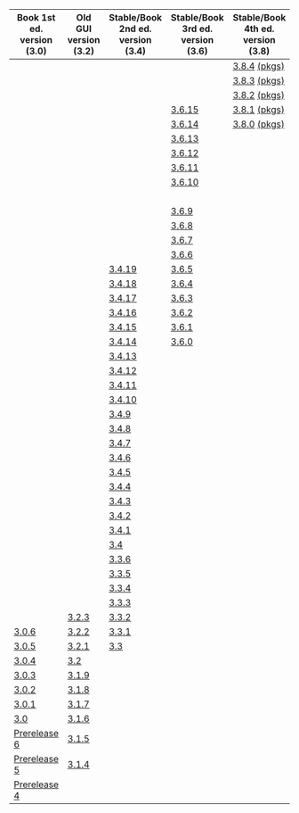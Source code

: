 |Book 1st<br> ed. version<br> (3.0)|Old GUI<br> version<br> (3.2)|Stable/Book <br>2nd ed. version<br> (3.4)|Stable/Book<br> 3rd ed. version<br> (3.6)|Stable/Book<br> 4th ed. version<br> (3.8)|Development<br> version<br> (3.9)|
|--- |--- |--- |--- |--- |--- |
|||||[3.8.4](http://www.cs.waikato.ac.nz/~ml/weka/CHANGELOG-3-8-4) [(pkgs)](http://www.cs.waikato.ac.nz/~ml/weka/CHANGELOG_PACKAGES-3-8-4)|[3.9.4](http://www.cs.waikato.ac.nz/~ml/weka/CHANGELOG-3-9-4) [(pkgs)](http://www.cs.waikato.ac.nz/~ml/weka/CHANGELOG_PACKAGES-3-9-4)|
|||||[3.8.3](http://www.cs.waikato.ac.nz/~ml/weka/CHANGELOG-3-8-3) [(pkgs)](http://www.cs.waikato.ac.nz/~ml/weka/CHANGELOG_PACKAGES-3-8-3)|[3.9.3](http://www.cs.waikato.ac.nz/~ml/weka/CHANGELOG-3-9-3) [(pkgs)](http://www.cs.waikato.ac.nz/~ml/weka/CHANGELOG_PACKAGES-3-9-3)|
|||||[3.8.2](http://www.cs.waikato.ac.nz/~ml/weka/CHANGELOG-3-8-2) [(pkgs)](http://www.cs.waikato.ac.nz/~ml/weka/CHANGELOG_PACKAGES-3-8-2)|[3.9.2](http://www.cs.waikato.ac.nz/~ml/weka/CHANGELOG-3-9-2) [(pkgs)](http://www.cs.waikato.ac.nz/~ml/weka/CHANGELOG_PACKAGES-3-9-2)|
||||[3.6.15](http://www.cs.waikato.ac.nz/~ml/weka/CHANGELOG-3-6-15)|[3.8.1](http://www.cs.waikato.ac.nz/~ml/weka/CHANGELOG-3-8-1) [(pkgs)](http://www.cs.waikato.ac.nz/~ml/weka/CHANGELOG_PACKAGES-3-8-1)|[3.9.1](http://www.cs.waikato.ac.nz/~ml/weka/CHANGELOG-3-9-1) [(pkgs)](http://www.cs.waikato.ac.nz/~ml/weka/CHANGELOG_PACKAGES-3-9-1)|
||||[3.6.14](http://www.cs.waikato.ac.nz/~ml/weka/CHANGELOG-3-6-14)|[3.8.0](http://www.cs.waikato.ac.nz/~ml/weka/CHANGELOG-3-8-0) [(pkgs)](http://www.cs.waikato.ac.nz/~ml/weka/CHANGELOG_PACKAGES-3-8-0)|[3.9.0](http://www.cs.waikato.ac.nz/~ml/weka/CHANGELOG-3-9-0) [(pkgs)](http://www.cs.waikato.ac.nz/~ml/weka/CHANGELOG_PACKAGES-3-9-0)|
||||[3.6.13](http://www.cs.waikato.ac.nz/~ml/weka/CHANGELOG-3-6-13)||[3.7.13](http://www.cs.waikato.ac.nz/~ml/weka/CHANGELOG-3-7-13) [(pkgs)](http://www.cs.waikato.ac.nz/~ml/weka/CHANGELOG_PACKAGES-3-7-13)|
||||[3.6.12](http://www.cs.waikato.ac.nz/~ml/weka/CHANGELOG-3-6-12)||[3.7.12](http://www.cs.waikato.ac.nz/~ml/weka/CHANGELOG-3-7-12) [(pkgs)](http://www.cs.waikato.ac.nz/~ml/weka/CHANGELOG_PACKAGES-3-7-12)|
||||[3.6.11](http://www.cs.waikato.ac.nz/~ml/weka/CHANGELOG-3-6-11)||[3.7.11](http://www.cs.waikato.ac.nz/~ml/weka/CHANGELOG-3-7-11) [(pkgs)](http://www.cs.waikato.ac.nz/~ml/weka/CHANGELOG_PACKAGES-3-7-11)|
||||[3.6.10](http://www.cs.waikato.ac.nz/~ml/weka/CHANGELOG-3-6-10)||[3.7.10](http://www.cs.waikato.ac.nz/~ml/weka/CHANGELOG-3-7-10) [(pkgs)](http://www.cs.waikato.ac.nz/~ml/weka/CHANGELOG_PACKAGES-3-7-10)|
||||||[3.7.9](http://www.cs.waikato.ac.nz/~ml/weka/CHANGELOG-3-7-9) [(pkgs)](http://www.cs.waikato.ac.nz/~ml/weka/CHANGELOG_PACKAGES-3-7-9)|
||||[3.6.9](http://www.cs.waikato.ac.nz/~ml/weka/CHANGELOG-3-6-9)||[3.7.8](http://www.cs.waikato.ac.nz/~ml/weka/CHANGELOG-3-7-8) [(pkgs)](http://www.cs.waikato.ac.nz/~ml/weka/CHANGELOG_PACKAGES-3-7-8)|
||||[3.6.8](http://www.cs.waikato.ac.nz/~ml/weka/CHANGELOG-3-6-8)||[3.7.7](http://www.cs.waikato.ac.nz/~ml/weka/CHANGELOG-3-7-7) [(pkgs)](http://www.cs.waikato.ac.nz/~ml/weka/CHANGELOG_PACKAGES-3-7-7)|
||||[3.6.7](http://www.cs.waikato.ac.nz/~ml/weka/CHANGELOG-3-6-7)||[3.7.6](http://www.cs.waikato.ac.nz/~ml/weka/CHANGELOG-3-7-6) [(pkgs)](http://www.cs.waikato.ac.nz/~ml/weka/CHANGELOG_PACKAGES-3-7-6)|
||||[3.6.6](http://www.cs.waikato.ac.nz/~ml/weka/CHANGELOG-3-6-6)||[3.7.5](http://www.cs.waikato.ac.nz/~ml/weka/CHANGELOG-3-7-5) [(pkgs)](http://www.cs.waikato.ac.nz/~ml/weka/CHANGELOG_PACKAGES-3-7-5)|
|||[3.4.19](http://www.cs.waikato.ac.nz/~ml/weka/CHANGELOG-3-4-19)|[3.6.5](http://www.cs.waikato.ac.nz/~ml/weka/CHANGELOG-3-6-5)||[3.7.4](http://www.cs.waikato.ac.nz/~ml/weka/CHANGELOG-3-7-4) [(pkgs)](http://www.cs.waikato.ac.nz/~ml/weka/CHANGELOG_PACKAGES-3-7-4)|
|||[3.4.18](http://www.cs.waikato.ac.nz/~ml/weka/CHANGELOG-3-4-18)|[3.6.4](http://www.cs.waikato.ac.nz/~ml/weka/CHANGELOG-3-6-4)||[3.7.3](http://www.cs.waikato.ac.nz/~ml/weka/CHANGELOG-3-7-3) [(pkgs)](http://www.cs.waikato.ac.nz/~ml/weka/CHANGELOG_PACKAGES-3-7-3)|
|||[3.4.17](http://www.cs.waikato.ac.nz/~ml/weka/CHANGELOG-3-4-17)|[3.6.3](http://www.cs.waikato.ac.nz/~ml/weka/CHANGELOG-3-6-3)||[3.7.2](http://www.cs.waikato.ac.nz/~ml/weka/CHANGELOG-3-7-2) [(pkgs)](http://www.cs.waikato.ac.nz/~ml/weka/CHANGELOG_PACKAGES-3-7-2)|
|||[3.4.16](http://www.cs.waikato.ac.nz/~ml/weka/CHANGELOG-3-4-16)|[3.6.2](http://www.cs.waikato.ac.nz/~ml/weka/CHANGELOG-3-6-2)||[3.7.1](http://www.cs.waikato.ac.nz/~ml/weka/CHANGELOG-3-7-1)|
|||[3.4.15](http://www.cs.waikato.ac.nz/~ml/weka/CHANGELOG-3-4-15)|[3.6.1](http://www.cs.waikato.ac.nz/~ml/weka/CHANGELOG-3-6-1)||[3.7.0](http://www.cs.waikato.ac.nz/~ml/weka/CHANGELOG-3-7-0)|
|||[3.4.14](http://www.cs.waikato.ac.nz/~ml/weka/CHANGELOG-3-4-14)|[3.6.0](http://www.cs.waikato.ac.nz/~ml/weka/CHANGELOG-3-6-0)|||
|||[3.4.13](http://www.cs.waikato.ac.nz/~ml/weka/CHANGELOG-3-4-13.html)|||[3.5.8](http://www.cs.waikato.ac.nz/~ml/weka/CHANGELOG-3-5-8.html)|
|||[3.4.12](http://www.cs.waikato.ac.nz/~ml/weka/CHANGELOG-3-4-12.html)|||[3.5.7](http://www.cs.waikato.ac.nz/~ml/weka/CHANGELOG-3-5-7.html)|
|||[3.4.11](http://www.cs.waikato.ac.nz/~ml/weka/CHANGELOG-3-4-11.html)|||[3.5.6](http://www.cs.waikato.ac.nz/~ml/weka/CHANGELOG-3-5-6.html)|
|||[3.4.10](http://www.cs.waikato.ac.nz/~ml/weka/CHANGELOG-3-4-10.html)|||[3.5.5](http://www.cs.waikato.ac.nz/~ml/weka/CHANGELOG-3-5-5.html)|
|||[3.4.9](http://www.cs.waikato.ac.nz/~ml/weka/CHANGELOG-3-4-9.html)|||[3.5.4](http://www.cs.waikato.ac.nz/~ml/weka/CHANGELOG-3-5-4.html)|
|||[3.4.8](http://www.cs.waikato.ac.nz/~ml/weka/CHANGELOG-3-4-8.html)|||[3.5.3](http://www.cs.waikato.ac.nz/~ml/weka/CHANGELOG-3-5-3.html)|
|||[3.4.7](http://www.cs.waikato.ac.nz/~ml/weka/CHANGELOG-3-4-7.html)|||[3.5.2](http://www.cs.waikato.ac.nz/~ml/weka/CHANGELOG-3-5-2.html)|
|||[3.4.6](http://www.cs.waikato.ac.nz/~ml/weka/CHANGELOG-3-4-6.html)|||[3.5.1](http://www.cs.waikato.ac.nz/~ml/weka/CHANGELOG-3-5-1.html)|
|||[3.4.5](http://www.cs.waikato.ac.nz/~ml/weka/CHANGELOG-3-4-5.html)|||[3.5.0](http://www.cs.waikato.ac.nz/~ml/weka/CHANGELOG-3-5-0.html)|
|||[3.4.4](http://www.cs.waikato.ac.nz/~ml/weka/CHANGELOG-3-4-4.html)||||
|||[3.4.3](http://www.cs.waikato.ac.nz/~ml/weka/CHANGELOG-3-4-3)||||
|||[3.4.2](http://www.cs.waikato.ac.nz/~ml/weka/CHANGELOG-3-4-2)||||
|||[3.4.1](http://www.cs.waikato.ac.nz/~ml/weka/CHANGELOG-3-4-1)||||
|||[3.4](http://www.cs.waikato.ac.nz/~ml/weka/CHANGELOG-3-4)||||
|||[3.3.6](http://www.cs.waikato.ac.nz/~ml/weka/CHANGELOG-3-3-6)||||
|||[3.3.5](http://www.cs.waikato.ac.nz/~ml/weka/CHANGELOG-3-3-5)||||
|||[3.3.4](http://www.cs.waikato.ac.nz/~ml/weka/CHANGELOG-3-3-4)||||
|||[3.3.3](http://www.cs.waikato.ac.nz/~ml/weka/CHANGELOG-3-3-3)||||
||[3.2.3](http://www.cs.waikato.ac.nz/~ml/weka/CHANGELOG-3-2-3)|[3.3.2](http://www.cs.waikato.ac.nz/~ml/weka/CHANGELOG-3-3-2)||||
|[3.0.6](http://www.cs.waikato.ac.nz/~ml/weka/CHANGELOG-3.0.6)|[3.2.2](http://www.cs.waikato.ac.nz/~ml/weka/CHANGELOG-3-2-2)|[3.3.1](http://www.cs.waikato.ac.nz/~ml/weka/CHANGELOG-3-3-1)||||
|[3.0.5](http://www.cs.waikato.ac.nz/~ml/weka/CHANGELOG-3.0.5)|[3.2.1](http://www.cs.waikato.ac.nz/~ml/weka/CHANGELOG-3-2-1)|[3.3](http://www.cs.waikato.ac.nz/~ml/weka/CHANGELOG-3-3)||||
|[3.0.4](http://www.cs.waikato.ac.nz/~ml/weka/CHANGELOG-3.0.4)|[3.2](http://www.cs.waikato.ac.nz/~ml/weka/CHANGELOG-3-2)|||||
|[3.0.3](http://www.cs.waikato.ac.nz/~ml/weka/CHANGELOG-3.0.3)|[3.1.9](http://www.cs.waikato.ac.nz/~ml/weka/CHANGELOG-3-1-9)|||||
|[3.0.2](http://www.cs.waikato.ac.nz/~ml/weka/CHANGELOG-3.0.2)|[3.1.8](http://www.cs.waikato.ac.nz/~ml/weka/CHANGELOG-3-1-8)|||||
|[3.0.1](http://www.cs.waikato.ac.nz/~ml/weka/CHANGELOG-3.0.1)|[3.1.7](http://www.cs.waikato.ac.nz/~ml/weka/CHANGELOG-3-1-7)|||||
|[3.0](http://www.cs.waikato.ac.nz/~ml/weka/CHANGELOG-3.0)|[3.1.6](http://www.cs.waikato.ac.nz/~ml/weka/CHANGELOG-3-1-6)|||||
|[Prerelease 6](http://www.cs.waikato.ac.nz/~ml/weka/CHANGELOG-PRE6)|[3.1.5](http://www.cs.waikato.ac.nz/~ml/weka/CHANGELOG-3-1-5)|||||
|[Prerelease 5](http://www.cs.waikato.ac.nz/~ml/weka/CHANGELOG-PRE5)|[3.1.4](http://www.cs.waikato.ac.nz/~ml/weka/CHANGELOG-3-1-4)|||||
|[Prerelease 4](http://www.cs.waikato.ac.nz/~ml/weka/CHANGELOG-PRE4)||||||
